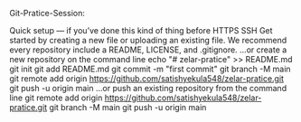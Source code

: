 Git-Pratice-Session:

Quick setup — if you’ve done this kind of thing before
HTTPS
SSH
Get started by creating a new file or uploading an existing file. We recommend every repository include a README, LICENSE, and .gitignore.
…or create a new repository on the command line
echo "# zelar-pratice" >> README.md
git init
git add README.md
git commit -m "first commit"
git branch -M main
git remote add origin https://github.com/satishyekula548/zelar-pratice.git
git push -u origin main
…or push an existing repository from the command line
git remote add origin https://github.com/satishyekula548/zelar-pratice.git
git branch -M main
git push -u origin main
